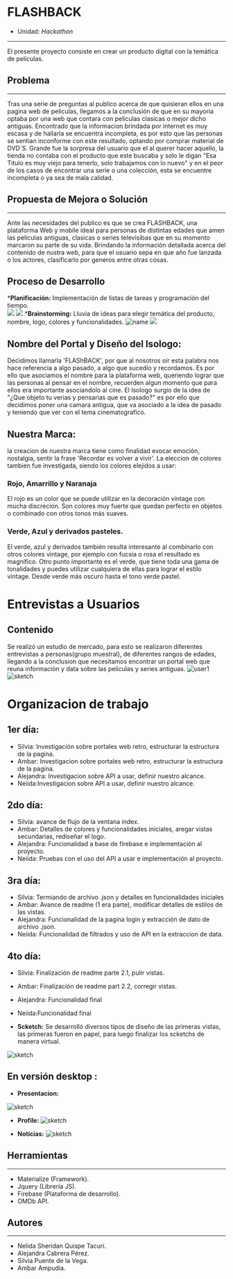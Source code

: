 #  FLASHBACK

* Unidad: *Hackathon*
***
El presente proyecto consiste en crear un producto digital con la temática de películas.

## Problema
***
Tras una serie de preguntas al publico acerca de que quisieran ellos en una pagina web de peliculas, llegamos a la conclusión 
de que en su mayoria optaba por una web que contara con peliculas clasicas o mejor dicho antiguas.
Encontrado que la informacion brindada por internet es muy escasa y de hallarla se encuentra incompleta, es por esto que las personas se sentian inconforme con este resultado, optando por comprar material de DVD´S. Grande fue la sorpresa del usuario que el al querer hacer aquello, la tienda no contaba con el producto que este buscaba y solo le digan "Esa Titulo es muy viejo para tenerlo, solo trabajamos con lo nuevo" y en el peor de los casos de encontrar una serie o una colección, esta se encuentre incompleta o ya sea de mala calidad.

## Propuesta de Mejora o Solución
***
Ante las necesidades del publico es que se crea FLASHBACK, una plataforma Web y mobile ideal para personas de distintas edades que amen las peliculas antiguas, clasicas o series televisibas que en su momento marcaron su parte de su vida. Brindando la información detallada acerca del contenido de nustra web, para que el usuario sepa en que año fue lanzada o los actores, clasificarlo por generos entre otras cosas.



## Proceso de Desarrollo

***Planificación:** Implementación de listas de tareas y programación del tiempo.  
![](assets/images/4win/scketch1.jpg)
![](assets/images/4win/postit.jpg)
***Brainstorming:** Lluvia de ideas para elegir temática del producto, nombre, logo, colores y funcionalidades. 
![name](assets/images/4win/name.jpg) 
![](assets/images/4win/funcionalidades.jpg)

<!-- lo que avance -->
 ## Nombre del Portal y Diseño del Isologo:

Decidimos llamarla 'FLAShBACK',  por que al nosotros oír esta palabra nos hace referencia a algo pasado, a algo que sucedio y recordamos. Es por ello que asociamos el nombre para la plataforma web, queriendo lograr que las personas al pensar en el nombre, recuerden algun momento que para ellos era importante  asociandolo al cine.
El Isologo surgio de la idea de "¿Que objeto tu verias y pensarias que es pasado?" es por ello que decidimos poner una camara antigua, que va asociado a la idea de pasado y teniendo que ver con el tema cinematografico.


## Nuestra Marca:

la creacion de nuestra marca tiene como finalidad evocar emoción, nostalgia, sentir la frase 'Recordar es volver a vivir'. 
La eleccion de colores tambien fue investigada, siendo los colores elejidos a usar: 

### Rojo, Amarrillo y Naranaja
El rojo es un color que se puede utilizar en la decoración vintage con mucha discreción. Son colores muy fuerte que quedan perfecto en objetos o combinado con otros tonos más suaves.

### Verde, Azul y derivados pasteles.
El verde, azul y derivados también resulta interesante al combinarlo con otros colores vintage, por ejemplo con fucsia o rosa el resultado es magnífico. Otro punto importante es el verde, que tiene toda una gama de tonalidades y puedes utilizar cualquiera de ellas para lograr el estilo vintage. Desde verde más oscuro hasta el tono verde pastel.

# Entrevistas a Usuarios
## Contenido
 Se realizó un estudio de mercado, para esto se  realizaron diferentes entrevistas a personas(grupo muestral), de diferentes rangos de edades, llegando a la conclusion  que necesitamos encontrar un portal web que reuna información y data sobre las peliculas y series antiguas.
 ![user1](assets/images/4win/user1.jpg)
 ![sketch](assets/images/4win/user2.png)


# Organizacion de trabajo
## 1er día: 
* Silvia: Investigación sobre portales web retro, estructurar la estructura de la pagina. 
* Ambar: Investigacion sobre portales web retro, estructurar la estructura de la pagina. 
* Alejandra: Investigacion sobre API a usar, definir nuestro alcance.  
* Neiida:Investigacion sobre API a usar, definir nuestro alcance. 
## 2do día:
* Silvia: avance de flujo de la ventana index.
* Ambar: Detalles de colores y funcionalidades iniciales, aregar vistas secundarias, rediseñar el logo.
* Alejandra: Funcionalidad a base de firebase e implementación al proyecto.
* Neiida: Pruebas con el uso del API a usar e implementación al proyecto.
## 3ra día:
* Silvia: Termiando de archivo .json y detalles en funcionalidades iniciales
* Ambar: Avance  de readme (1 era parte), modificar detalles de estilos de las vistas.
* Alejandra: Funcionalidad de la pagina login y extracción de dato de archivo .json.
* Neiida: Funcionalidad de filtrados y uso de API en la extraccion de data.
## 4to  día:
* Silvia: Finalización de readme parte 2.1, pulir vistas.
* Ambar: Finalización de readme part 2.2, corregir vistas.
* Alejandra: Funcionalidad final
* Neiida:Funcionalidad final

* **Scketch:** 
Se desarrolló diversos tipos de diseño de las primeras vistas, las primeras fueron en papel, para luego finalizar los scketchs de manera virtual.

![sketch](assets/images/4win/scketch2.jpg)

## En versión desktop :

* **Presentacion:** 

![sketch](assets/images/4win/img_1.png)

* **Profile:** 
![sketch](assets/images/4win/img_2.png)

* **Noticias:** 
![sketch](assets/images/4win/img_3.png)


## Herramientas
***

* Materialize (Framework).  
* Jquery (Librería JS).  
* Firebase (Plataforma de desarrollo).  
* OMDb API.


## Autores
***
* Nelida Sheridan Quispe Tacuri.
* Alejandra Cabrera Pérez.
* Silvia Puente de la Vega.
* Ambar Ampudia.
